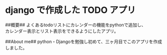 # django で作成した TODO アプリ

 ##概要##
よくあるtodoリストにカレンダーの機能をpythonで追加し、  
カレンダー表示とリスト表示をできるようにしたアプリ。

##About me##
python・Djangoを勉強し初めて、三ヶ月目でこのアプリを作成しました。

